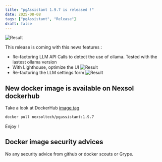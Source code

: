 ```yaml
---
title: "pgAssistant 1.9.7 is released !"
date: 2025-08-08
tags: ["pgAssistant", "Release"]
draft: false
---
```


![Result](/pgassistant-blog/images/release.png)

This release is coming with this news features :

- Re-factoring LLM API Calls to detect the use of ollama. Tested with the lastest ollama version
- With Lighthouse, optimize the UI
![Result](/pgassistant-blog/images/lighthouse.png)
- Re-factoring the LLM settings form
![Result](/pgassistant-blog/images/llm_form.png)


## New docker image is available on Nexsol dockerhub

Take a look at DockerHub [image tag](https://hub.docker.com/r/nexsoltech/pgassistant/tags)

```bash
docker pull nexsoltech/pgassistant:1.9.7
```

Enjoy !

## Docker image security advices

No any security advice from github or docker scouts or Grype.

